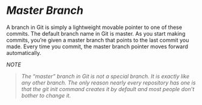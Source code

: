 # *Master Branch*

A branch in Git is simply a lightweight movable pointer to one of these commits. The default branch name in Git is master. As you start making commits, you’re given a master branch that points to the last commit you made. Every time you commit, the master branch pointer moves forward automatically.

*NOTE*
>*The “master” branch in Git is not a special branch. It is exactly like any other branch. The only reason nearly every repository has one is that the git init command creates it by default and most people don’t bother to change it.*
